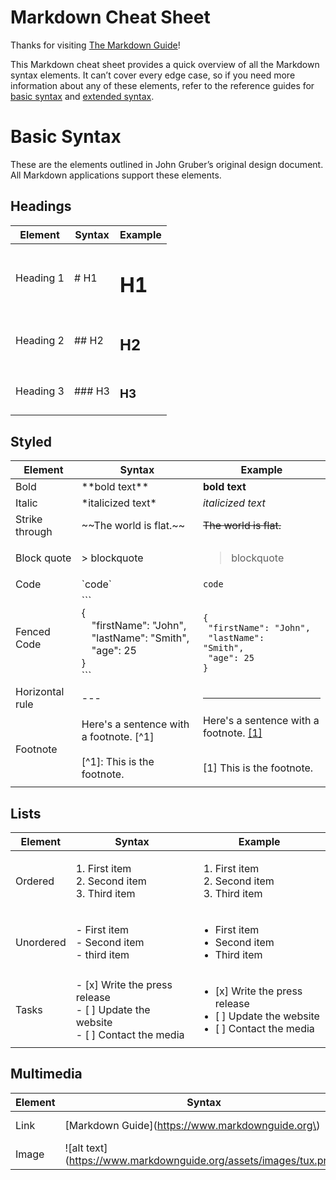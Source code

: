 Markdown Cheat Sheet
====================

Thanks for visiting [The Markdown Guide](https://www.markdownguide.org)!

This Markdown cheat sheet provides a quick overview of all the Markdown syntax elements. It can’t cover every edge case, so if you need more information about any of these elements, refer to the reference guides for [basic syntax](https://www.markdownguide.org/basic-syntax) and [extended syntax](https://www.markdownguide.org/extended-syntax).

# Basic Syntax

These are the elements outlined in John Gruber’s original design document. All Markdown applications support these elements.

## Headings
|Element|Syntax|Example|
|-------|------|-------|
|Heading 1|# H1|<h1>H1</h1>|
|Heading 2|## H2|<h2>H2</h2>|
|Heading 3|### H3|<h3>H3</h3>|

## Styled
|Element|Syntax|Example|
|-------|------|-------|
|Bold|\*\*bold text\*\*|**bold text**|
|Italic|\*italicized text\*|*italicized text*|
|Strike through|\~\~The world is flat.\~\~|~~The world is flat.~~|
|Block quote|> blockquote|<blockquote>blockquote</blockquote>|
|Code|\`code\`|`code`|
|Fenced Code|\`\`\`<br/>{<br/>&emsp;"firstName": "John",<br/>&emsp;"lastName": "Smith",<br/>&emsp;"age": 25<br/>}<br/>\`\`\`|<code><br/>{<br/>&emsp;"firstName": "John",<br/>&emsp;"lastName": "Smith",<br/>&emsp;"age": 25<br/>}<br/></code>|
|Horizontal rule|---|<hr>|
|Footnote|Here's a sentence with a footnote. [^1]<br/><br/>[^1]: This is the footnote.|Here's a sentence with a footnote. <a href="#foot-1">[1]</a><br/><br/><p id="foot-1">[1] This is the footnote.</p>|

## Lists
|Element|Syntax|Example|
|-------|------|-------|
|Ordered|1. First item<br/>2. Second item<br/>3. Third item|<ol><li>First item</li><li>Second item</li><li>Third item</li></ol>|
|Unordered|- First item<br/>- Second item</br>- third item|<ul><li>First item</li><li>Second item</li><li>Third item</li></ul>|
|Tasks|- [x] Write the press release<br/>- [ ] Update the website<br/>- [ ] Contact the media|<ul><li>[x] Write the press release</li><li>[ ] Update the website</li><li>[ ] Contact the media</li></ul>|

## Multimedia
|Element|Syntax|Example|
|-------|------|-------|
|Link|\[Markdown Guide\]\(https://www.markdownguide.org\)|[Markdown Guide](https://www.markdownguide.org)|
|Image|\!\[alt text\]\(https://www.markdownguide.org/assets/images/tux.png\)|![alt text](https://www.markdownguide.org/assets/images/tux.png)|
